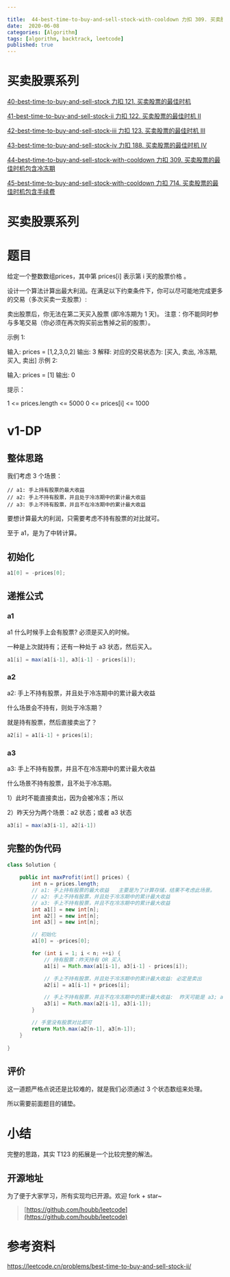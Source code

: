 ```yaml
---

title:  44-best-time-to-buy-and-sell-stock-with-cooldown 力扣 309. 买卖股票的最佳时机包含冷冻期
date:  2020-06-08
categories: [Algorithm]
tags: [algorithm, backtrack, leetcode]
published: true
---
```


# 买卖股票系列

[40-best-time-to-buy-and-sell-stock 力扣 121. 买卖股票的最佳时机](https://houbb.github.io/2020/06/08/algorithm-020-leetcode-40-leetcode-121-best-time-to-buy-and-sell-stock)

[41-best-time-to-buy-and-sell-stock-ii 力扣 122. 买卖股票的最佳时机 II](https://houbb.github.io/2020/06/08/algorithm-020-leetcode-41-leetcode-122-best-time-to-buy-and-sell-stock-ii)

[42-best-time-to-buy-and-sell-stock-iii 力扣 123. 买卖股票的最佳时机 III](https://houbb.github.io/2020/06/08/algorithm-020-leetcode-42-leetcode-123-best-time-to-buy-and-sell-stock-iii)

[43-best-time-to-buy-and-sell-stock-iv 力扣 188. 买卖股票的最佳时机 IV](https://houbb.github.io/2020/06/08/algorithm-020-leetcode-43-leetcode-188-best-time-to-buy-and-sell-stock-iv)

[44-best-time-to-buy-and-sell-stock-with-cooldown 力扣 309. 买卖股票的最佳时机包含冷冻期](https://houbb.github.io/2020/06/08/algorithm-020-leetcode-44-leetcode-309-best-time-to-buy-and-sell-stock-with-cooldown)

[45-best-time-to-buy-and-sell-stock-with-cooldown 力扣 714. 买卖股票的最佳时机包含手续费](https://houbb.github.io/2020/06/08/algorithm-020-leetcode-45-leetcode-714-best-time-to-buy-and-sell-stock-with-transaction-fee)

# 买卖股票系列

# 题目

给定一个整数数组prices，其中第  prices[i] 表示第 i 天的股票价格 。​

设计一个算法计算出最大利润。在满足以下约束条件下，你可以尽可能地完成更多的交易（多次买卖一支股票）:

卖出股票后，你无法在第二天买入股票 (即冷冻期为 1 天)。
注意：你不能同时参与多笔交易（你必须在再次购买前出售掉之前的股票）。

示例 1:

输入: prices = [1,2,3,0,2]
输出: 3 
解释: 对应的交易状态为: [买入, 卖出, 冷冻期, 买入, 卖出]
示例 2:

输入: prices = [1]
输出: 0
 

提示：

1 <= prices.length <= 5000
0 <= prices[i] <= 1000

# v1-DP 

## 整体思路

我们考虑 3 个场景：

```
// a1: 手上持有股票的最大收益
// a2: 手上不持有股票，并且处于冷冻期中的累计最大收益
// a3: 手上不持有股票，并且不在冷冻期中的累计最大收益
```

要想计算最大的利润，只需要考虑不持有股票的对比就可。

至于 a1，是为了中转计算。

## 初始化

```java
a1[0] = -prices[0];
```

## 递推公式

### a1

a1 什么时候手上会有股票? 必须是买入的时候。

一种是上次就持有；还有一种处于 a3 状态，然后买入。

```java
a1[i] = max(a1[i-1], a3[i-1] - prices[i]);
```

### a2

a2: 手上不持有股票，并且处于冷冻期中的累计最大收益

什么场景会不持有，则处于冷冻期？

就是持有股票，然后直接卖出了？

```java
a2[i] = a1[i-1] + prices[i];
```

### a3

a3: 手上不持有股票，并且不在冷冻期中的累计最大收益

什么场景不持有股票，且不处于冷冻期。

1）此时不能直接卖出，因为会被冷冻；所以

2）昨天分为两个场景：a2 状态；或者 a3 状态

```java
a3[i] = max(a3[i-1], a2[i-1])
```

## 完整的伪代码

```java
class Solution {
    
    public int maxProfit(int[] prices) {
        int n = prices.length;
        // a1: 手上持有股票的最大收益   主要是为了计算存储，结果不考虑此场景。
        // a2: 手上不持有股票，并且处于冷冻期中的累计最大收益
        // a3: 手上不持有股票，并且不在冷冻期中的累计最大收益
        int a1[] = new int[n];
        int a2[] = new int[n];
        int a3[] = new int[n];

        // 初始化
        a1[0] = -prices[0];

        for (int i = 1; i < n; ++i) {
            // 持有股票：昨天持有 OR 买入
            a1[i] = Math.max(a1[i-1], a3[i-1] - prices[i]);

            // 手上不持有股票，并且处于冷冻期中的累计最大收益: 必定是卖出
            a2[i] = a1[i-1] + prices[i];

            // 手上不持有股票，并且不在冷冻期中的累计最大收益:  昨天可能是 a3; a2
            a3[i] = Math.max(a2[i-1], a3[i-1]);
        }

        // 手里没有股票对比即可
        return Math.max(a2[n-1], a3[n-1]);
    }
    
}
```


## 评价

这一道题严格点说还是比较难的，就是我们必须通过 3 个状态数组来处理。

所以需要前面题目的铺垫。

# 小结

完整的思路，其实 T123 的拓展是一个比较完整的解法。

## 开源地址

为了便于大家学习，所有实现均已开源。欢迎 fork + star~

> [https://github.com/houbb/leetcode](https://github.com/houbb/leetcode)


# 参考资料

https://leetcode.cn/problems/best-time-to-buy-and-sell-stock-ii/


